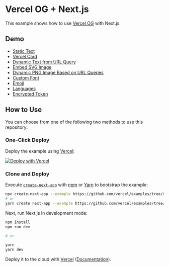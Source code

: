 # Vercel OG + Next.js

This example shows how to use [Vercel OG](https://vercel.com/docs/concepts/functions/edge-functions/og-image-generation) with Next.js.

## Demo

- [Static Text](https://og-examples.vercel.sh/api/static)
- [Vercel Card](https://og-examples.vercel.sh/api/vercel)
- [Dynamic Text from URL Query](https://og-examples.vercel.sh/api/param)
- [Embed SVG Image](https://og-examples.vercel.sh/api/image-svg)
- [Dynamic PNG Image Based on URL Queries](https://og-examples.vercel.sh/api/dynamic-image?username=vercel)
- [Custom Font](https://og-examples.vercel.sh/api/custom-font)
- [Emoji](https://og-examples.vercel.sh/api/emoji)
- [Languages](https://og-examples.vercel.sh/api/language)
- [Encrypted Token](https://og-examples.vercel.sh/encrypted/a)

## How to Use

You can choose from one of the following two methods to use this repository:

### One-Click Deploy

Deploy the example using [Vercel](https://vercel.com?utm_source=github&utm_medium=readme&utm_campaign=vercel-examples):

[![Deploy with Vercel](https://vercel.com/button)](https://vercel.com/new/clone?repository-url=https://github.com/vercel/examples/tree/main/edge-functions/vercel-og-nextjs&project-name=vercel-og-nextjs&repository-name=vercel-og-nextjs)

### Clone and Deploy

Execute [`create-next-app`](https://github.com/vercel/next.js/tree/canary/packages/create-next-app) with [npm](https://docs.npmjs.com/cli/init) or [Yarn](https://yarnpkg.com/lang/en/docs/cli/create/) to bootstrap the example:

```bash
npx create-next-app --example https://github.com/vercel/examples/tree/main/edge-functions/vercel-og-nextjs
# or
yarn create next-app --example https://github.com/vercel/examples/tree/main/edge-functions/vercel-og-nextjs
```

Next, run Next.js in development mode:

```bash
npm install
npm run dev

# or

yarn
yarn dev
```

Deploy it to the cloud with [Vercel](https://vercel.com/new?utm_source=github&utm_medium=readme&utm_campaign=edge-middleware-eap) ([Documentation](https://nextjs.org/docs/deployment)).
